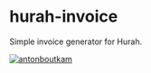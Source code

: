 # hurah-invoice
Simple invoice generator for Hurah.


[![antonboutkam](https://circleci.com/gh/antonboutkam/hurah-invoice.svg?style=svg)](https://antonboutkam.nl)
